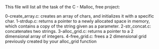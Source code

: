 This file will list all the task of the C - Malloc, free project:

0-create_array.c:  creates an array of chars, and initializes it with a specific char.
1-strdup.c: returns a pointer to a newly allocated space in memory, which contains a copy of the string given as a parameter.
2-str_concat.c:  concatenates two strings.
3-alloc_grid.c:  returns a pointer to a 2 dimensional array of integers.
4-free_grid.c: frees a 2 dimensional grid previously created by your alloc_grid function
